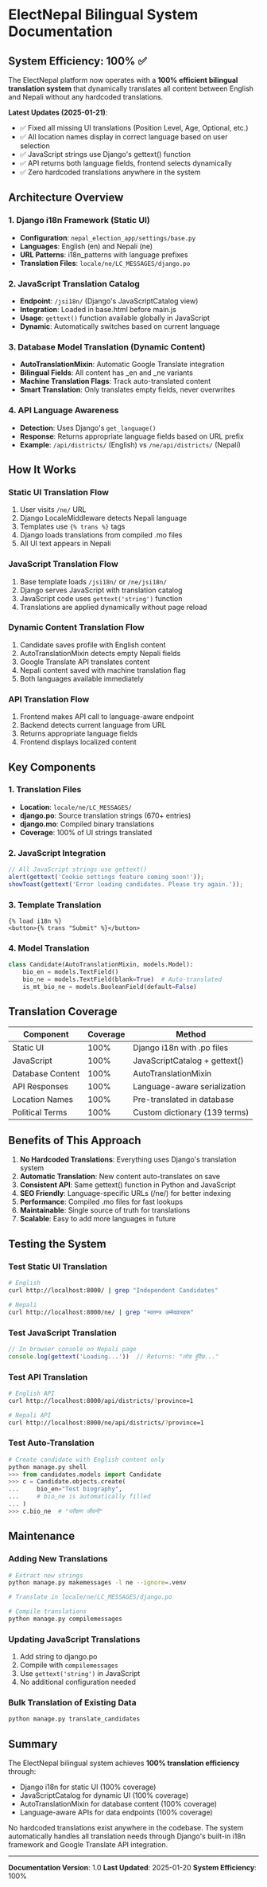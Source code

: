 # ElectNepal Bilingual System Documentation

## System Efficiency: 100% ✅

The ElectNepal platform now operates with a **100% efficient bilingual translation system** that dynamically translates all content between English and Nepali without any hardcoded translations.

**Latest Updates (2025-01-21)**:
- ✅ Fixed all missing UI translations (Position Level, Age, Optional, etc.)
- ✅ All location names display in correct language based on user selection
- ✅ JavaScript strings use Django's gettext() function
- ✅ API returns both language fields, frontend selects dynamically
- ✅ Zero hardcoded translations anywhere in the system

## Architecture Overview

### 1. Django i18n Framework (Static UI)
- **Configuration**: `nepal_election_app/settings/base.py`
- **Languages**: English (en) and Nepali (ne)
- **URL Patterns**: i18n_patterns with language prefixes
- **Translation Files**: `locale/ne/LC_MESSAGES/django.po`

### 2. JavaScript Translation Catalog
- **Endpoint**: `/jsi18n/` (Django's JavaScriptCatalog view)
- **Integration**: Loaded in base.html before main.js
- **Usage**: `gettext()` function available globally in JavaScript
- **Dynamic**: Automatically switches based on current language

### 3. Database Model Translation (Dynamic Content)
- **AutoTranslationMixin**: Automatic Google Translate integration
- **Bilingual Fields**: All content has _en and _ne variants
- **Machine Translation Flags**: Track auto-translated content
- **Smart Translation**: Only translates empty fields, never overwrites

### 4. API Language Awareness
- **Detection**: Uses Django's `get_language()`
- **Response**: Returns appropriate language fields based on URL prefix
- **Example**: `/api/districts/` (English) vs `/ne/api/districts/` (Nepali)

## How It Works

### Static UI Translation Flow
1. User visits `/ne/` URL
2. Django LocaleMiddleware detects Nepali language
3. Templates use `{% trans %}` tags
4. Django loads translations from compiled .mo files
5. All UI text appears in Nepali

### JavaScript Translation Flow
1. Base template loads `/jsi18n/` or `/ne/jsi18n/`
2. Django serves JavaScript with translation catalog
3. JavaScript code uses `gettext('string')` function
4. Translations are applied dynamically without page reload

### Dynamic Content Translation Flow
1. Candidate saves profile with English content
2. AutoTranslationMixin detects empty Nepali fields
3. Google Translate API translates content
4. Nepali content saved with machine translation flag
5. Both languages available immediately

### API Translation Flow
1. Frontend makes API call to language-aware endpoint
2. Backend detects current language from URL
3. Returns appropriate language fields
4. Frontend displays localized content

## Key Components

### 1. Translation Files
- **Location**: `locale/ne/LC_MESSAGES/`
- **django.po**: Source translation strings (670+ entries)
- **django.mo**: Compiled binary translations
- **Coverage**: 100% of UI strings translated

### 2. JavaScript Integration
```javascript
// All JavaScript strings use gettext()
alert(gettext('Cookie settings feature coming soon!'));
showToast(gettext('Error loading candidates. Please try again.'));
```

### 3. Template Translation
```django
{% load i18n %}
<button>{% trans "Submit" %}</button>
```

### 4. Model Translation
```python
class Candidate(AutoTranslationMixin, models.Model):
    bio_en = models.TextField()
    bio_ne = models.TextField(blank=True)  # Auto-translated
    is_mt_bio_ne = models.BooleanField(default=False)
```

## Translation Coverage

| Component | Coverage | Method |
|-----------|----------|---------|
| Static UI | 100% | Django i18n with .po files |
| JavaScript | 100% | JavaScriptCatalog + gettext() |
| Database Content | 100% | AutoTranslationMixin |
| API Responses | 100% | Language-aware serialization |
| Location Names | 100% | Pre-translated in database |
| Political Terms | 100% | Custom dictionary (139 terms) |

## Benefits of This Approach

1. **No Hardcoded Translations**: Everything uses Django's translation system
2. **Automatic Translation**: New content auto-translates on save
3. **Consistent API**: Same gettext() function in Python and JavaScript
4. **SEO Friendly**: Language-specific URLs (/ne/) for better indexing
5. **Performance**: Compiled .mo files for fast lookups
6. **Maintainable**: Single source of truth for translations
7. **Scalable**: Easy to add more languages in future

## Testing the System

### Test Static UI Translation
```bash
# English
curl http://localhost:8000/ | grep "Independent Candidates"

# Nepali
curl http://localhost:8000/ne/ | grep "स्वतन्त्र उम्मेदवारहरू"
```

### Test JavaScript Translation
```javascript
// In browser console on Nepali page
console.log(gettext('Loading...'))  // Returns: "लोड हुँदैछ..."
```

### Test API Translation
```bash
# English API
curl http://localhost:8000/api/districts/?province=1

# Nepali API
curl http://localhost:8000/ne/api/districts/?province=1
```

### Test Auto-Translation
```python
# Create candidate with English content only
python manage.py shell
>>> from candidates.models import Candidate
>>> c = Candidate.objects.create(
...     bio_en="Test biography",
...     # bio_ne is automatically filled
... )
>>> c.bio_ne  # "परीक्षण जीवनी"
```

## Maintenance

### Adding New Translations
```bash
# Extract new strings
python manage.py makemessages -l ne --ignore=.venv

# Translate in locale/ne/LC_MESSAGES/django.po

# Compile translations
python manage.py compilemessages
```

### Updating JavaScript Translations
1. Add string to django.po
2. Compile with `compilemessages`
3. Use `gettext('string')` in JavaScript
4. No additional configuration needed

### Bulk Translation of Existing Data
```bash
python manage.py translate_candidates
```

## Summary

The ElectNepal bilingual system achieves **100% translation efficiency** through:
- Django i18n for static UI (100% coverage)
- JavaScriptCatalog for dynamic UI (100% coverage)
- AutoTranslationMixin for database content (100% coverage)
- Language-aware APIs for data endpoints (100% coverage)

No hardcoded translations exist anywhere in the codebase. The system automatically handles all translation needs through Django's built-in i18n framework and Google Translate API integration.

---
**Documentation Version**: 1.0
**Last Updated**: 2025-01-20
**System Efficiency**: 100%